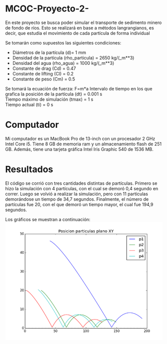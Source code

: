 # MCOC-Proyecto-2-

En este proyecto se busca poder simular el transporte de sedimento minero de fondo de ríos. Esto se realizará en base a métodos langrangianos, es decir, que estudia el movimiento de cada partícula de forma individual

Se tomarán como supuestos las siguientes condiciones:

- Diámetros de la partícula (d)= 1 mm
- Densidad de la partícula (rho_particula) = 2650 kg/(_m**3)
- Densidad del agua (rho_agua) = 1000 kg/(_m**3)
- Constante de drag (Cd) = 0.47   
- Constante de lifting (Cl) = 0.2    
- Constante de peso (Cm) = 0.5    

Se tomará la ecuación de fuerza:  F=m*a 
Intervalo de tiempo en los que grafica la posición de la partícula (dt) = 0.001 s   
Tiempo máximo de simulación (tmax) = 1 s   
Tiempo actual (ti) = 0 s


Computador
==========
Mi computador es un MacBook Pro de 13-inch con un procesador 2 GHz Intel Core i5. Tiene 8 GB de memoria ram y un almacenamiento flash de 251 GB. Además, tiene una tarjeta gráfica Intel Iris Graphic 540 de 1536 MB.

Resultados
==========
El código se corrió con tres cantidades distintas de partículas.
Primero se hizo la simulación con 4 partículas, con el cual se demoró 0,4 segundo en correr. Luego se volvió a realizar la simulación, pero con 11 partículas demorándose un tiempo de 34,7 segundos. Finalmente, el número de partículas fue 20, con el que demoró un tiempo mayor, el cual fue 194,9 segundos.

Los gráficos se muestran a continuación:
![al text](https://github.com/piedadbull/MCOC-Proyecto-2-/blob/master/Grafico_con_4_particulas_(n=4).png)


